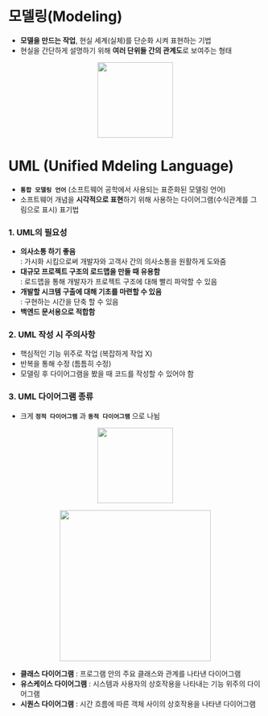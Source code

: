 # 모델링(Modeling)
* **모델을 만드는 작업**, 현실 세계(실체)를 단순화 시켜 표현하는 기법
* 현실을 간단하게 설명하기 위해 **여러 단위들 간의 관계도**로 보여주는 형태
<p align="center">
  <img src="https://github.com/jeong-vely0611/UML/assets/148931569/1954101e-ecd5-4bba-9b15-bcc233f049e3" height="150px">
</p>


# UML (Unified Mdeling Language)
* **`통합 모델링 언어`** (소프트웨어 공학에서 사용되는 표준화된 모델링 언어) <br>
* 소프트웨어 개념을 **시각적으로 표현**하기 위해 사용하는 다이어그램(수식관계를 그림으로 표시) 표기법<br>

### 1. UML의 필요성
* **의사소통 하기 좋음** <br>
   : 가시화 시킴으로써 개발자와 고객사 간의 의사소통을 원활하게 도와줌
* **대규모 프로젝트 구조의 로드맵을 만들 때 유용함** <br>
   : 로드맵을 통해 개발자가 프로젝트 구조에 대해 빨리 파악할 수 있음
* **개발할 시크템 구출에 대해 기초를 마련할 수 있음** <br>
   : 구현하는 시간을 단축 할 수 있음
* **백엔드 문서용으로 적합함**

### 2. UML 작성 시 주의사항
* 핵심적인 기능 위주로 작업 (복잡하게 작업 X)
* 반복을 통해 수정 (틈틈히 수정)
* 모델링 후 다이어그램을 봤을 때 코드를 작성할 수 있어야 함

### 3. UML 다이어그램 종류
* 크게 **`정적 다이어그램`** 과 **`동적 다이어그램`** 으로 나뉨

<p align="center">
  <img src="https://github.com/jeong-vely0611/UML/assets/148931569/b17e1259-51ec-48ea-9623-ab2f97ee98b7" height="150px">
</p>

<p align="center">
  <img src="https://github.com/jeong-vely0611/UML/assets/148931569/9a8c33bd-902a-415c-afee-a4ee3ae95e77" height="300px">
</p>

* **클래스 다이어그램** 
   : 프로그램 안의 주요 클래스와 관계를 나타낸 다이어그램
* **유스케이스 다이어그램** 
   : 시스템과 사용자의 상호작용을 나타내는 기능 위주의 다이어그램
* **시퀀스 다이어그램**
   : 시간 흐름에 따른 객체 사이의 상호작용을 나타낸 다이어그램



